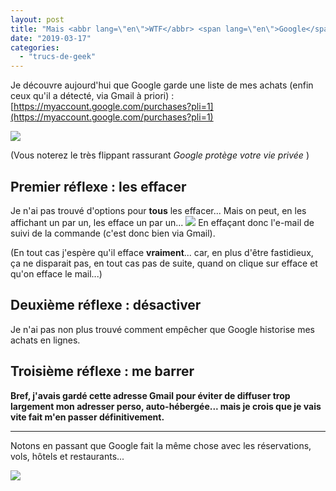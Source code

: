 ```yaml
---
layout: post
title: "Mais <abbr lang=\"en\">WTF</abbr> <span lang=\"en\">Google</span> ? (bis)"
date: "2019-03-17"
categories: 
  - "trucs-de-geek"
---
```


Je découvre aujourd'hui que Google garde une liste de mes achats (enfin ceux qu'il a détecté, via Gmail à priori) : [https://myaccount.google.com/purchases?pli=1](https://myaccount.google.com/purchases?pli=1)

![](/images/2019/03/Capture-d’écran-2019-03-17-à-22.59.51-1024x553.png)

(Vous noterez le très flippant rassurant _Google protège votre vie privée_ )

## Premier réflexe : les effacer

Je n'ai pas trouvé d'options pour **tous** les effacer... Mais on peut, en les affichant un par un, les efface un par un... ![](/images/2019/03/Capture-d’écran-2019-03-17-à-23.01.53-300x164.png) En effaçant donc l'e-mail de suivi de la commande (c'est donc bien via Gmail).

(En tout cas j'espère qu'il efface **vraiment**... car, en plus d'être fastidieux, ça ne disparait pas, en tout cas pas de suite, quand on clique sur efface et qu'on efface le mail...)

## Deuxième réflexe : désactiver

Je n'ai pas non plus trouvé comment empêcher que Google historise mes achats en lignes.

## Troisième réflexe : me barrer

**Bref, j'avais gardé cette adresse Gmail pour éviter de diffuser trop largement mon adresser perso, auto-hébergée... mais je crois que je vais vite fait m'en passer définitivement.**

* * *

Notons en passant que Google fait la même chose avec les réservations, vols, hôtels et restaurants...

![](/images/2019/03/Capture-d’écran-2019-03-17-à-23.06.43-1024x493.png)
